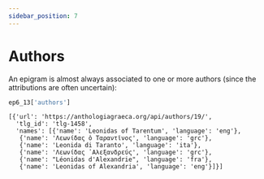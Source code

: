 ```yaml
---
sidebar_position: 7
---
```


# Authors

An epigram is almost always associated to one or more authors (since the attributions are often uncertain):

```python
ep6_13['authors']
```
```
[{'url': 'https://anthologiagraeca.org/api/authors/19/',
  'tlg_id': 'tlg-1458',
  'names': [{'name': 'Leonidas of Tarentum', 'language': 'eng'},
   {'name': 'Λεωνίδας ὁ Ταραντῖνος', 'language': 'grc'},
   {'name': 'Leonida di Taranto', 'language': 'ita'},
   {'name': 'Λεωνίδας ᾿Αλεξανδρεύς', 'language': 'grc'},
   {'name': "Léonidas d'Alexandrie", 'language': 'fra'},
   {'name': 'Leonidas of Alexandria', 'language': 'eng'}]}]
   ```